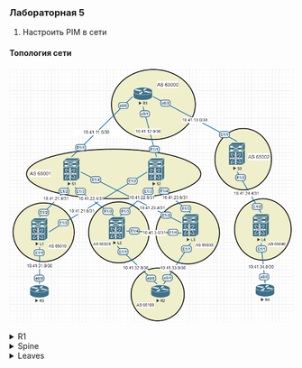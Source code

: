 ### Лабораторная 5
1. Настроить PIM в сети

#### Топология сети
![](underlay-net-bgp.PNG)

<details>
  <summary>R1</summary>
<pre><code>
router bgp 65000
 bgp log-neighbor-changes
 neighbor 10.41.11.2 remote-as 65001   //to S1
 neighbor 10.41.12.2 remote-as 65001   //to S2
 neighbor 10.41.13.2 remote-as 65002   //to S3
 !
 address-family ipv4
  network 10.41.11.0 mask 255.255.255.252
  network 10.41.12.0 mask 255.255.255.252
  network 10.41.13.0 mask 255.255.255.252
  neighbor 10.41.11.2 activate
  neighbor 10.41.12.2 activate
  neighbor 10.41.13.2 activate
  maximum-paths 3
</code></pre>
</details>
<details>
  <summary>Spine</summary>
<pre><code>
feature bgp
router bgp 65001
  address-family ipv4 unicast
    network 10.41.11.0/30
    network 10.41.21.4/31
    network 10.41.22.4/31
    network 10.41.23.4/31
  neighbor 10.41.11.1               //to R1
    remote-as 65000
    address-family ipv4 unicast
  neighbor 10.41.21.4               //to L1
    remote-as 65010
    address-family ipv4 unicast
  neighbor 10.41.22.4               //to L2
    remote-as 65020
    address-family ipv4 unicast
  neighbor 10.41.23.4               //to L3
    remote-as 65030
    address-family ipv4 unicast
</code></pre>
</details>
<details>
  <summary>Leaves</summary>
<pre><code>
feature bgp
router bgp 65010
  address-family ipv4 unicast
    network 10.41.21.4/31
    network 10.41.21.6/31
    network 10.41.31.0/30
  neighbor 10.41.21.5              //to S1
    remote-as 65001
    address-family ipv4 unicast
  neighbor 10.41.21.7              //to S2
    remote-as 65001
    address-family ipv4 unicast
</code></pre>
</details>
